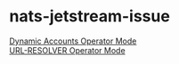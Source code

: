 # nats-jetstream-issue

[Dynamic Accounts Operator Mode](/DYNAMIC-LOOKUP.md)  
[URL-RESOLVER Operator Mode](/URL-RESOLVER.md)
